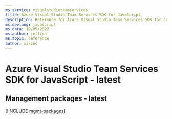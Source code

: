 ```yaml
---
ms.service: visualstudioteamservices
title: Azure Visual Studio Team Services SDK for JavaScript
description: Reference for Azure Visual Studio Team Services SDK for JavaScript
ms.devlang: javascript
ms.data: 10/05/2022
ms.author: jeffish
ms.topic: reference
author: xirzec
---
```

# Azure Visual Studio Team Services SDK for JavaScript - latest

## Management packages - latest
[!INCLUDE [mgmt-packages](visual-studio-team-services-mgmt-index.md)]